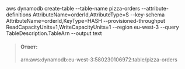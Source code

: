 aws dynamodb create-table --table-name pizza-orders --attribute-definitions AttributeName=orderId,AttributeType=S --key-schema AttributeName=orderId,KeyType=HASH --provisioned-throughput ReadCapacityUnits=1,WriteCapacityUnits=1 --region eu-west-3 --query TableDescription.TableArn --output text

> #### Ответ:
>
> arn:aws:dynamodb:eu-west-3:580230106972:table/pizza-orders
